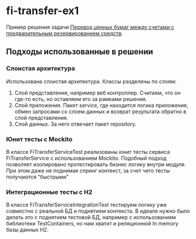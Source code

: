 # fi-transfer-ex1
Пример решения задачи [Перевод ценных бумаг между счетами с предварительным резервированием средств](../doc/fi-transfer.md).

## Подходы использованные в решении
### Слоистая архитектура
Использована слоистая архитектура. Классы разделены по слоям:
1. Слой представления, например веб контроллер. Считаем, что он где-то есть, но оставляем его за рамками решения.
2. Слой приложения. Пакет service, где находится логика приложения, обмен запросами со слоем данных и возврат результата обратно в слой представления.
3. Слой данных. За него отвечает пакет repository.

### Юнит тесты с Mockito
В классе FiTransferServiceTest реализованы юнит тесты сервиса FiTransferService с использованием Mockito. Подобный подход позволяет изолировано протестировать бизнес логику внутри модуля. При этом даже не поднимая спринг контекст, за счет чего тесты получаются "быстрыми"

### Интеграционные тесты с H2
В классе FiTransferServiceIntegrationTest тестируем логику уже совместно с реальной БД и поднятием контекста. В идеале нужно было делать это с поднятием тестовой БД, например с использованием библиотеки TestContainers, но нам хватит и реляционной In memory базы данных H2.
